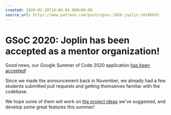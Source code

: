 ```yaml
---
created: 2020-02-20T19:08:04.000+00:00
source_url: https://www.patreon.com/posts/gsoc-2020-joplin-34196835
---
```


# GSoC 2020: Joplin has been accepted as a mentor organization!

Good news, our Google Summer of Code 2020 application [has been accepted](https://summerofcode.withgoogle.com/organizations/?sp-search=joplin#6258880889225216)!

Since we made the announcement back in November, we already had a few students submitted pull requests and getting themselves familiar with the codebase.

We hope some of them will work on [the project ideas](https://joplinapp.org/gsoc2020/ideas.html) we've suggested, and develop some great features this summer!